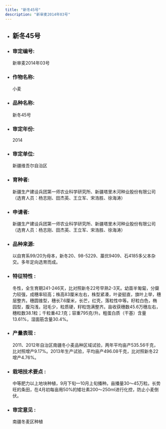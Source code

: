 ```yaml
---
title: "新冬45号"
description: "新审麦2014年03号"
---
```

* ## 新冬45号
* ###  审定编号:  
   新审麦2014年03号

*  ### 作物名称:  
   小麦

*   ###  品种名称: 
    新冬45号

*   ### 审定年份: 
    2014

*   ### 审定单位:  
    新疆维吾尔自治区

*   ### 育种者:  
    新疆生产建设兵团第一师农业科学研究所、新疆塔里木河种业股份有限公司（选育人员：杨志刚、田杰英、王立军、宋浩胜、徐海涛） 

*   ### 申请者:  
    新疆生产建设兵团第一师农业科学研究所、新疆塔里木河种业股份有限公司（选育人员：杨志刚、田杰英、王立军、宋浩胜、徐海涛） 

*   ### 品种来源:  
    以自育系99/20为母本，新冬20、98-5229、藁优9409、石4185多父本杂交。多年定向选育而成。

*   ### 特征特性 : 
    冬性，全生育期241-246天，比对照新冬22号早熟2-3天。幼苗半匍匐，分蘖力较强，成穗率较高；株高83厘米左右，株型紧凑，叶姿挺直，旗叶上举，穗层整齐。穗圆锥型，穗长7.6厘米，长芒，红壳，落粒性中等。籽粒白色，椭园型，腹沟浅，冠毛少，粒质硬，籽粒饱满整齐。亩收获穗数45.6万穗左右，穗粒数38.1粒；千粒重42.1克；容重795克/升。粗蛋白质（干基）含量13.61%，湿面筋含量30.4%。

*   ### 产量表现 : 
    2011、2012年自治区南疆冬小麦品种区域试验，两年平均亩产535.56千克，比对照增产9.17%。2013年生产试验，平均亩产496.08千克，比对照新冬22增产4.76%。

*   ### 栽培技术要点 : 
    中等肥力以上地块种植，9月下旬—10月上旬播种。亩播量30～45万粒。长势旺的条田，在4月初每亩用50%的矮壮素200～250ml进行化控，防止小麦倒伏。

*   ### 审定意见 : 
    南疆冬麦区种植
